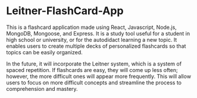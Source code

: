 # Leitner-FlashCard-App

This is a flashcard application made using React, Javascript, Node.js, MongoDB, Mongoose, and Express. It is a study tool useful for a student in high school or university, or for the autodidact learning a new topic. It enables users to create multiple decks of personalized flashcards so that topics can be easily organized.

In the future, it will incorporate the Leitner system, which is a system of spaced repetition. If flashcards are easy, they will come up less often; however, the more difficult ones will appear more frequently. This will allow users to focus on more difficult concepts and streamline the process to comprehension and mastery.  